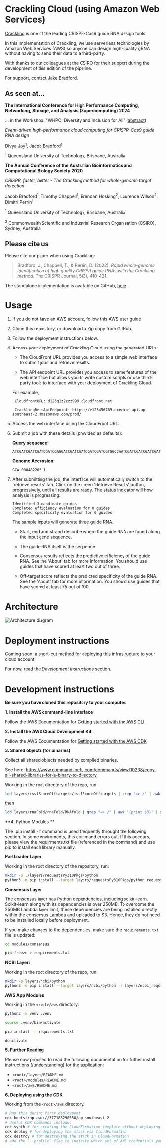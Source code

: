 # Crackling Cloud (using Amazon Web Services)

[Crackling](https://github.com/bmds-lab/Crackling) is one of the leading CRISPR-Cas9 guide RNA design tools. 

In this implementation of Crackling, we use serverless technologies by Amazon Web Services (AWS) so anyone can design high-quality gRNA without having to send their data to a third-party.

With thanks to our colleagues at the CSIRO for their support during the development of this edition of the pipeline.

For support, contact Jake Bradford.

## As seen at...

**The International Conference for High Performance Computing, Networking, Storage, and Analysis (Supercomputing) 2024**

... in the Workshop: "WHPC: Diversity and Inclusion for All" ([abstract](https://sc24.supercomputing.org/proceedings/workshops/workshop_pages/ws_whpc124.html))

*Event-driven high-performance cloud computing for CRISPR-Cas9 guide RNA design*

Divya Joy<sup>1</sup>, Jacob Bradford<sup>1</sup>

<sup>1</sup> Queensland University of Technology, Brisbane, Australia 

**The Annual Conference of the Australian Bioinformatics and Computational Biology Society 2020**

*CRISPR, faster, better - The Crackling method for whole-genome target detection*

Jacob Bradford<sup>1</sup>, Timothy Chappell<sup>1</sup>, Brendan Hosking<sup>2</sup>, Laurence Wilson<sup>2</sup>, Dimitri Perrin<sup>1</sup>


<sup>1</sup> Queensland University of Technology, Brisbane, Australia 

<sup>2</sup> Commonwealth Scientific and Industrial Research Organisation (CSIRO), Sydney, Australia 

## Please cite us

Please cite our paper when using Crackling:

> Bradford, J., Chappell, T., & Perrin, D. (2022). *Rapid whole-genome identification of high quality CRISPR guide RNAs with the Crackling method.* The CRISPR Journal, 5(3), 410-421.

The standalone implementation is available on GitHub, [here](https://github.com/bmds-lab/Crackling).

# Usage

1. If you do not have an AWS account, follow [this](https://aws.amazon.com/resources/create-account/) AWS user guide

2. Clone this repository, or download a Zip copy from GitHub.

3. Follow the deployment instructions below.

4. Access your deployment of Crackling Cloud using the generated URLs:

    - The CloudFront URL provides you access to a simple web interface to submit jobs and retrieve results.

    - The API endpoint URL provides you access to same features of the web interface but allows you to write custom scripts or use third-party tools to interface with your deployment of Crackling Cloud.

   For example,

   ```
    CloudfrontURL: d123q1z2zzz999.cloudfront.net
	
    CracklingRestApiEndpoint: https://e123456789.execute-api.ap-southeast-2.amazonaws.com/prod/
   ```

5. Access the web interface using the CloudFront URL.

6. Submit a job with these details (provided as defaults):

    **Query sequence:**

   ```
   ATCGATCGATCGATCGATCGAGGATCGATCGATCGATCGATCGTGGCCAATCGATCGATCGATCGATCG
   ```

   **Genome Accession:**

   ```
   GCA_000482205.1
   ```

7. After submitting the job, the interface will automatically switch to the 'retrieve results' tab. Click on the green 'Retrieve Results' button, progressively, until all results are ready. The status indicator will how analysis is progressing:


    ```
    Identified 3 candidate guides
    Completed efficiency evaluation for 0 guides
    Completed specificity evaluation for 0 guides
    ```

    The sample inputs will generate three guide RNA. 

    - Start, end and strand describe where the guide RNA are found along the input gene sequence.

    - The guide RNA itself is the sequence

    - Consensus results reflects the predictive efficiency of the guide RNA. See the 'About' tab for more information. You should use guides that have scored at least two out of three.

    - Off-target score reflects the predicted specificity of the guide RNA. See the 'About' tab for more information. You should use guides that have scored at least 75 out of 100. 
    
# Architecture

![Architecture diagram](CracklingAws.drawio.png)

# Deployment instructions

Coming soon: a short-cut method for deploying this infrastructure to your cloud account!

For now, read the *Development instructions* section.

# Development instructions

**Be sure you have cloned this repository to your computer.**

**1. Install the AWS command-line interface**

Follow the AWS Documentation for [Getting started with the AWS CLI](https://docs.aws.amazon.com/cli/latest/userguide/cli-chap-getting-started.html)

**2. Install the AWS Cloud Development Kit**

Follow the AWS Documentation for [Getting started with the AWS CDK](https://docs.aws.amazon.com/cdk/v2/guide/getting_started.html)

**3. Shared objects (for binaries)**

Collect all shared objects needed by compiled binaries.

See here: https://www.commandlinefu.com/commands/view/10238/copy-all-shared-libraries-for-a-binary-to-directory

Working in the root directory of the repo, run:

```bash
ldd layers/isslScoreOfftargets/isslScoreOfftargets | grep "=> /" | awk '{print $3}' | xargs -I '{}' cp -v '{}' layers/sharedObjects
```

then

```bash
ldd layers/rnaFold/rnaFold/RNAfold | grep "=> /" | awk '{print $3}' | xargs -I '{}' cp -v '{}' layers/sharedObjects
```

**4. Python Modules **

The `pip install -r' command is used frequently throught the following section. In some enviroments, this command errors out. If this occours, please view the requirments.txt file (referenced in the command) and use pip to install each library manually.

**PartLoader Layer**

Working in the root directory of the repository, run:

```bash
mkdir -p ./layers/requestsPy310Pkgs/python
python3 -m pip install --target layers/requestsPy310Pkgs/python requests
```

**Consensus Layer**

The consensus layer has Python dependencies, including scikit-learn. Scikit-learn along with its dependencies is over 250MB. To overcome the 250MB Lambda layer limit, these dependencies are being installed directly within the consensus Lambda and uploaded to S3. Hence, they do not need to be installed locally before deployment.

If you make changes to the dependencies, make sure the `requirements.txt` file is updated:

```bash
cd modules/consensus

pip freeze > requirements.txt
```

**NCBI Layer:**

Working in the root directory of the repo, run:
```bash
mkdir -p layers/ncbi/python
python3 -m pip install --target layers/ncbi/python -r layers/ncbi_reqs.txt
```

**AWS App Modules**

Working in the `<root>/aws` directory:
```bash
python3 -m venv .venv

source .venv/bin/activate

pip install -r requirements.txt

deactivate
```

**5. Further Reading**

Please now proceed to read the following documentation for futher install instructions (/understanding) for the application:
 - `<root>/layers/README.md`
 - `<root>/modules/README.md`
 - `<root>/aws/README.md`

**6. Deploying using the CDK**

Working from the `<root>/aws` directory:
```bash
# Run this during first deployment
cdk bootstrap aws://377188290550/ap-southeast-2
# Useful CDK commands include:
cdk synth # for creating the CloudFormation template without deploying
cdk deploy # for deploying the stack via CloudFormation
cdk destroy # for destroying the stack in CloudFormation
# add the `--profile` flag to indicate which set of AWS credentials you wish to use, e.g.  `--profile bmds`.
```
